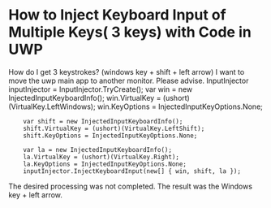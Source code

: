 
# How to Inject Keyboard Input of Multiple Keys( 3 keys) with Code in UWP

How do I get 3 keystrokes?
(windows key + shift + left arrow)
I want to move the uwp main app to another monitor.
Please advise.
        InputInjector inputInjector = InputInjector.TryCreate();
        var win = new InjectedInputKeyboardInfo();
        win.VirtualKey = (ushort)(VirtualKey.LeftWindows);
        win.KeyOptions = InjectedInputKeyOptions.None;

        var shift = new InjectedInputKeyboardInfo();
        shift.VirtualKey = (ushort)(VirtualKey.LeftShift);
        shift.KeyOptions = InjectedInputKeyOptions.None;

        var la = new InjectedInputKeyboardInfo();
        la.VirtualKey = (ushort)(VirtualKey.Right);
        la.KeyOptions = InjectedInputKeyOptions.None;
        inputInjector.InjectKeyboardInput(new[] { win, shift, la });

The desired processing was not completed.
The result was the Windows key + left arrow.

        